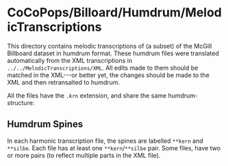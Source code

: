 # CoCoPops/Billoard/Humdrum/MelodicTranscriptions

This directory contains melodic transcriptions of (a subset) of the McGill Billboard dataset in humdrum format.
These humdrum files were translated automatically from the XML transcriptions in `../../MelodicTranscriptions/XML`.
All edits made to them should be matched in the XML---or better yet, the changes should be made to the XML and then retransalted to humdrum.

All the files have the `.krn` extension, and share the same humdrum-structure:

## Humdrum Spines

In each harmonic transcription file, the spines are labelled `**kern` and `**silbe`.
Each file has at least one `**kern`/`**silbe` pair.
Some files, have two or more pairs (to reflect multiple parts in the XML file).
